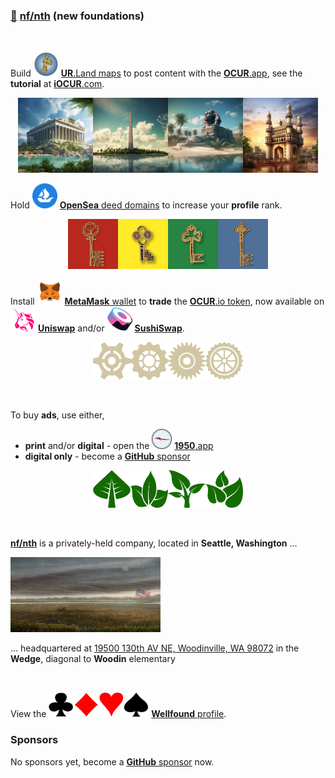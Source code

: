 
### [🥚](https://xn--wr9h.ws) [nf/nth](https://nfnth.com) (new foundations)

<br/>

Build <img src="img/island.png" style="width:40px;height:40px;" /> [**UR**.Land maps](https://ur.land) to post content with the [**OCUR**.app](https://ocur.app), see the **tutorial** at [**iOCUR**.com](https://iocur.com).

<p align="center"><img src="img/par.png" style="width:120px;height:120px;" /><img src="img/wash.png" style="width:120px;height:120px;" /><img src="img/sphinx.png" style="width:120px;height:120px;" /><img src="img/charm.png" style="width:120px;height:120px;" /></p>

Hold <img src="img/opensea.png" style="width:40px;height:40px;" /> [**OpenSea** deed domains](https://opensea.io/urland) to increase your **profile** rank.

<p align="center"><img src="res/img/key/red.png" style="width:80px;height:80px;" /><img src="res/img/key/yellow.png" style="width:80px;height:80px;" /><img src="res/img/key/green.png" style="width:80px;height:80px;" /><img src="res/img/key/blue.png" style="width:80px;height:80px;" /></p>

Install <img src="img/meta.png" style="width:40px;height:40px;" /> [**MetaMask** wallet](https://metamask.io) to **trade** the [**OCUR**.io token](https://ocur.io), now available on <img src="img/uniswap.png" style="width:40px;height:40px;" /> [**Uniswap**](https://app.uniswap.org/#/tokens/ethereum/0xccab679860b1017589239bceeeabe5cd45965afc) and/or <img src="img/sushi.png" style="width:40px;height:40px;" /> [**SushiSwap**](https://www.sushi.com/swap).

<p align="center"><img src="res/img/gear/gear1.png" style="width:60px;height:60px;" /><img src="res/img/gear/gear2.png" style="width:60px;height:60px;" /><img src="res/img/gear/gear3.png" style="width:60px;height:60px;" /><img src="res/img/gear/gear4.png" style="width:60px;height:60px;" /></p>

<br/>

To buy **ads**, use either,

- **print** and/or **digital** - open the <img src="res/img/seal3.png" style="width:32px;height:32px;" /> [**1950**.app](https://1950.app)
- **digital only** - become a [**GitHub** sponsor](https://github.com/sponsors/nfnth)

<p align="center"><img src="res/img/leaf/leaf1.png" style="width:60px;height:60px;" /><img src="res/img/leaf/leaf2.png" style="width:60px;height:60px;" /><img src="res/img/leaf/leaf3.png" style="width:60px;height:60px;" /><img src="res/img/leaf/leaf4.png" style="width:60px;height:60px;" /></p>

<br/>

[**nf/nth**](https://nfnth.com) is a privately-held company, located in **Seattle, Washington** ...

<img src="img/field.gif" style="width:240px;height:120px;" />

... headquartered at [19500 130th AV NE, Woodinville, WA 98072](https://blue.kingcounty.com/Assessor/eRealProperty/Dashboard.aspx?ParcelNbr=1428900123) in the **Wedge**, diagonal to **Woodin** elementary

<br/>

View the <img src="res/img/card/club.png" style="width:40px;height:40px;" /><img src="res/img/card/diamond.png" style="width:40px;height:40px;" /><img src="res/img/card/heart.png" style="width:40px;height:40px;" /><img src="res/img/card/spade.png" style="width:40px;height:40px;" /> [**Wellfound** profile](https://wellfound.com/u/urland).

### Sponsors

No sponsors yet, become a [**GitHub** sponsor](https://github.com/sponsors/nfnth) now.
